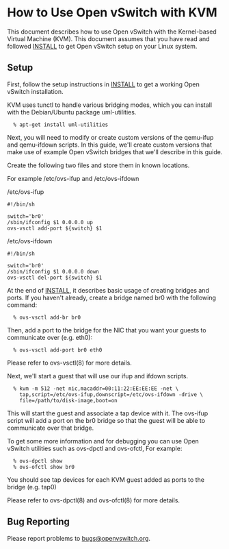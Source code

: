 How to Use Open vSwitch with KVM
=================================

This document describes how to use Open vSwitch with the Kernel-based
Virtual Machine (KVM). This document assumes that you have read and
followed [INSTALL](INSTALL.md) to get Open vSwitch setup on your Linux
system.

Setup
-----

First, follow the setup instructions in [INSTALL](INSTALL.md) to get a
working Open vSwitch installation.

KVM uses tunctl to handle various bridging modes, which you can 
install with the Debian/Ubuntu package uml-utilities.

      % apt-get install uml-utilities

Next, you will need to modify or create custom versions of the qemu-ifup
and qemu-ifdown scripts. In this guide, we'll create custom versions
that make use of example Open vSwitch bridges that we'll describe in this
guide.

Create the following two files and store them in known locations.

For example /etc/ovs-ifup and /etc/ovs-ifdown

/etc/ovs-ifup

```
#!/bin/sh

switch='br0'
/sbin/ifconfig $1 0.0.0.0 up
ovs-vsctl add-port ${switch} $1
```

/etc/ovs-ifdown

```
#!/bin/sh

switch='br0'
/sbin/ifconfig $1 0.0.0.0 down
ovs-vsctl del-port ${switch} $1
```

At the end of [INSTALL](INSTALL.md), it describes basic usage of creating
bridges and ports. If you haven't already, create a bridge named
br0 with the following command:

      % ovs-vsctl add-br br0

Then, add a port to the bridge for the NIC that you want your guests
to communicate over (e.g. eth0):

      % ovs-vsctl add-port br0 eth0

Please refer to ovs-vsctl(8) for more details.

Next, we'll start a guest that will use our ifup and ifdown scripts.

      % kvm -m 512 -net nic,macaddr=00:11:22:EE:EE:EE -net \
        tap,script=/etc/ovs-ifup,downscript=/etc/ovs-ifdown -drive \
        file=/path/to/disk-image,boot=on

This will start the guest and associate a tap device with it. The 
ovs-ifup script will add a port on the br0 bridge so that the
guest will be able to communicate over that bridge.

To get some more information and for debugging you can use Open
vSwitch utilities such as ovs-dpctl and ovs-ofctl, For example:

      % ovs-dpctl show
      % ovs-ofctl show br0

You should see tap devices for each KVM guest added as ports to 
the bridge (e.g. tap0)

Please refer to ovs-dpctl(8) and ovs-ofctl(8) for more details.

Bug Reporting
-------------

Please report problems to bugs@openvswitch.org.

